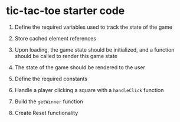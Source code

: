 # tic-tac-toe starter code


1) Define the required variables used to track the state of the game

2) Store cached element references

3) Upon loading, the game state should be initialized, and a function should be 
   called to render this game state

4) The state of the game should be rendered to the user

5) Define the required constants

6) Handle a player clicking a square with a `handleClick` function

7) Build the `getWinner` function

8) Create Reset functionality